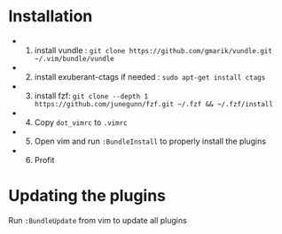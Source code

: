 # Installation
- 1. install vundle : `git clone https://github.com/gmarik/vundle.git ~/.vim/bundle/vundle`
- 2. install exuberant-ctags if needed : `sudo apt-get install ctags`
- 3. install fzf: `git clone --depth 1 https://github.com/junegunn/fzf.git ~/.fzf && ~/.fzf/install`
- 4. Copy `dot_vimrc` to `.vimrc`
- 5. Open vim and run `:BundleInstall` to properly install the plugins
- 6. Profit

# Updating the plugins

Run `:BundleUpdate` from vim to update all plugins
